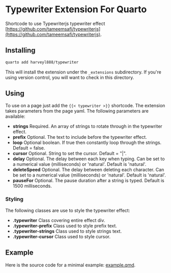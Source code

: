 # Typewriter Extension For Quarto

Shortcode to use Typewriterjs typewriter effect [https://github.com/tameemsafi/typewriterjs](https://github.com/tameemsafi/typewriterjs).

## Installing

```bash
quarto add harveyl888/typewriter
```

This will install the extension under the `_extensions` subdirectory.
If you're using version control, you will want to check in this directory.

## Using

To use on a page just add the `{{< typewriter >}}` shortcode.  The extension takes parameters from the page yaml.  The following parameters are available:

  -  **strings** Required.  An array of strings to rotate through in the typewriter effect.
  -  **prefix** Optional.  The text to include before the typewriter effect.
  -  **loop** Optional boolean.  If true then constantly loop through the strings.  Default = false.
  -  **cursor** Optional.  String to set the cursor.  Default = "|".
  -  **delay** Optional.  The delay between each key when typing.  Can be set to a numerical value (milliseconds) or 'natural'.  Default is 'natural'.
  -  **deleteSpeed** Optional.  The delay between deleting each character.  Can be set to a numerical value (milliseconds) or 'natural'.  Default is 'natural'.
  -  **pauseFor** Optional.  The pause duration after a string is typed.  Default is 1500 milliseconds.

### Styling

The following classes are use to style the typewriter effect:

  -  **.typewriter** Class covering entire effect div.
  -  **.typewriter-prefix** Class used to style prefix text.
  -  **.typewriter-strings** Class used to style strings text.
  -  **.typewriter-cursor** Class used to style cursor.

## Example

Here is the source code for a minimal example: [example.qmd](example.qmd).

